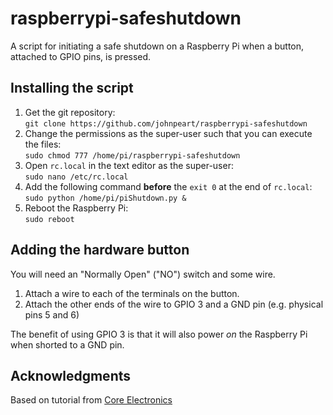 # raspberrypi-safeshutdown

A script for initiating a safe shutdown on a Raspberry Pi when a button, attached to GPIO pins, is pressed.

## Installing the script

1. Get the git repository:\
`git clone https://github.com/johnpeart/raspberrypi-safeshutdown`
2. Change the permissions as the super-user such that you can execute the files:\
`sudo chmod 777 /home/pi/raspberrypi-safeshutdown`
3. Open `rc.local` in the text editor as the super-user:\
`sudo nano /etc/rc.local`
4. Add the following command **before** the `exit 0` at the end of `rc.local`:\
`sudo python /home/pi/piShutdown.py &`
5. Reboot the Raspberry Pi:\
`sudo reboot`

## Adding the hardware button

You will need an "Normally Open" ("NO") switch and some wire.

1. Attach a wire to each of the terminals on the button.
2. Attach the other ends of the wire to GPIO 3 and a GND pin (e.g. physical pins 5 and 6)

The benefit of using GPIO 3 is that it will also power *on* the Raspberry Pi when shorted to a GND pin.

## Acknowledgments

Based on tutorial from [Core Electronics](https://core-electronics.com.au/tutorials/how-to-make-a-safe-shutdown-button-for-raspberry-pi.html)